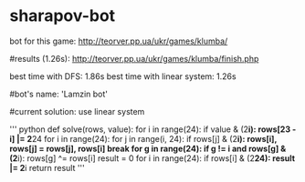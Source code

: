 # sharapov-bot
bot for this game:
http://teorver.pp.ua/ukr/games/klumba/


#results (1.26s):
http://teorver.pp.ua/ukr/games/klumba/finish.php

best time with DFS: 1.86s 
best time with linear system: 1.26s


#bot's name: 
'Lamzin bot'

#current solution:
use linear system

'''
python
def solve(rows, value):
  for i in range(24):
      if value & (2**i):
          rows[23 - i] |= 2**24
  for i in range(24):
      for j in range(i, 24):
          if rows[j] & (2**i):
              rows[i], rows[j] = rows[j], rows[i]
              break
      for g in range(24):
          if g != i and rows[g] & (2**i):
              rows[g] ^= rows[i]
  result = 0
  for i in range(24):
      if rows[i] & (2**24):
          result |= 2**i
  return result
'''

